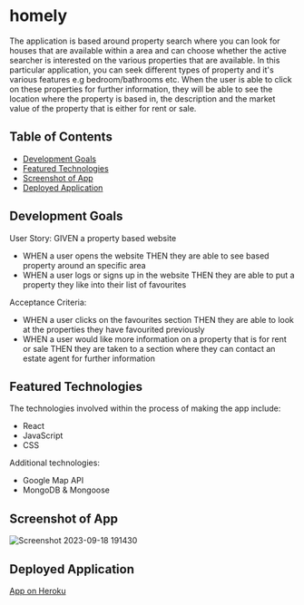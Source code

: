 # homely

The application is based around property search where you can look for houses that are available within a area and can choose whether the active searcher is interested on the various properties that are available. In this particular application, you can seek different types of property and it's various features e.g bedroom/bathrooms etc. When the user is able to click on these properties for further information, they will be able to see the location where the property is based in, the description and the market value of the property that is either for rent or sale.

## Table of Contents
- [Development Goals](#development-goals)
- [Featured Technologies](#featured-technologies)
- [Screenshot of App](#screenshot-of-app)
- [Deployed Application](#deployed-application)


## Development Goals

User Story:
GIVEN a property based website
- WHEN a user opens the website
THEN they are able to see based property around an specific area 
- WHEN a user logs or signs up in the website
THEN they are able to put a property they like into their list of favourites

Acceptance Criteria:
- WHEN a user clicks on the favourites section
THEN they are able to look at the properties they have favourited previously
- WHEN a user would like more information on a property that is for rent or sale
THEN they are taken to a section where they can contact an estate agent for further information

## Featured Technologies

The technologies involved within the process of making the app include:

- React
- JavaScript
- CSS

Additional technologies:
- Google Map API
- MongoDB & Mongoose

## Screenshot of App 

![Screenshot 2023-09-18 191430](https://github.com/elleinadseer/homely/assets/129113539/cda3c1d8-fc23-4bfa-9ee7-906997bd9034)

## Deployed Application

[App on Heroku](https://homely-property-c3c0a3f65d87.herokuapp.com)